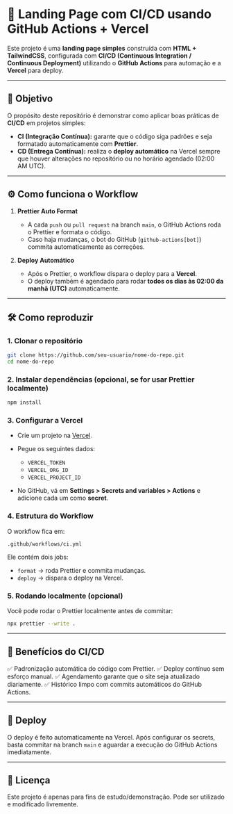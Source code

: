 # 🚀 Landing Page com CI/CD usando GitHub Actions + Vercel

Este projeto é uma **landing page simples** construída com **HTML + TailwindCSS**, configurada com **CI/CD (Continuous Integration / Continuous Deployment)** utilizando o **GitHub Actions** para automação e a **Vercel** para deploy.

---

## 📌 Objetivo

O propósito deste repositório é demonstrar como aplicar boas práticas de **CI/CD** em projetos simples:

- **CI (Integração Contínua):** garante que o código siga padrões e seja formatado automaticamente com **Prettier**.
- **CD (Entrega Contínua):** realiza o **deploy automático** na Vercel sempre que houver alterações no repositório ou no horário agendado (02:00 AM UTC).

---

## ⚙️ Como funciona o Workflow

1. **Prettier Auto Format**
   - A cada `push` ou `pull request` na branch `main`, o GitHub Actions roda o Prettier e formata o código.
   - Caso haja mudanças, o bot do GitHub (`github-actions[bot]`) commita automaticamente as correções.

2. **Deploy Automático**
   - Após o Prettier, o workflow dispara o deploy para a **Vercel**.
   - O deploy também é agendado para rodar **todos os dias às 02:00 da manhã (UTC)** automaticamente.

---

## 🛠️ Como reproduzir

### 1. Clonar o repositório

```bash
git clone https://github.com/seu-usuario/nome-do-repo.git
cd nome-do-repo
```

### 2. Instalar dependências (opcional, se for usar Prettier localmente)

```bash
npm install
```

### 3. Configurar a Vercel

- Crie um projeto na [Vercel](https://vercel.com/).
- Pegue os seguintes dados:
  - `VERCEL_TOKEN`
  - `VERCEL_ORG_ID`
  - `VERCEL_PROJECT_ID`

- No GitHub, vá em **Settings > Secrets and variables > Actions** e adicione cada um como **secret**.

### 4. Estrutura do Workflow

O workflow fica em:

```
.github/workflows/ci.yml
```

Ele contém dois jobs:

- `format` → roda Prettier e commita mudanças.
- `deploy` → dispara o deploy na Vercel.

### 5. Rodando localmente (opcional)

Você pode rodar o Prettier localmente antes de commitar:

```bash
npx prettier --write .
```

---

## 📖 Benefícios do CI/CD

✅ Padronização automática do código com Prettier.
✅ Deploy contínuo sem esforço manual.
✅ Agendamento garante que o site seja atualizado diariamente.
✅ Histórico limpo com commits automáticos do GitHub Actions.

---

## 🚀 Deploy

O deploy é feito automaticamente na Vercel. Após configurar os secrets, basta commitar na branch `main` e aguardar a execução do GitHub Actions imediatamente.

---

## 📜 Licença

Este projeto é apenas para fins de estudo/demonstração. Pode ser utilizado e modificado livremente.
